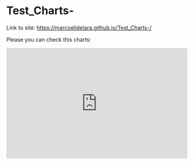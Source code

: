 # Test_Charts-

Link to site: https://marcoelidelara.github.io/Test_Charts-/

Please you can check this charts: 
<iframe width="474" height="288" seamless frameborder="0" scrolling="no" src="https://docs.google.com/spreadsheets/d/e/2PACX-1vQCfEVagHFXLMZlmr7vhW_ZZvWJayHDxV5VrqRG-DSyfdCEXCIqQjV842jw4fsrUkr83JtZml37lI19/pubchart?oid=1759503447&amp;format=interactive"></iframe>
